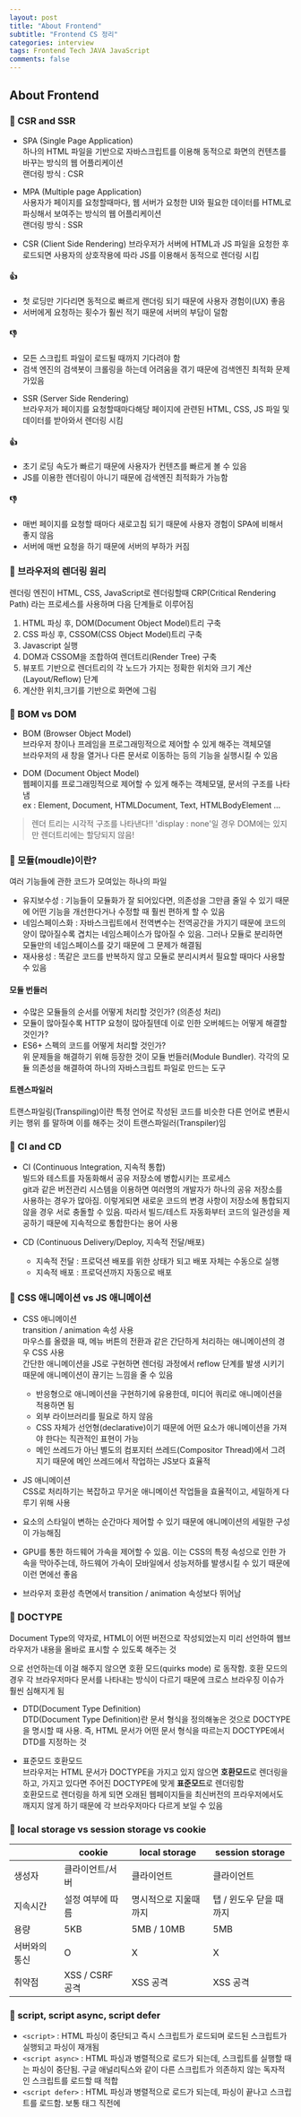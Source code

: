 ```yaml
---  
layout: post  
title: "About Frontend"  
subtitle: "Frontend CS 정리"  
categories: interview
tags: Frontend Tech JAVA JavaScript
comments: false  
---  
```


## About Frontend

### &#128204; CSR and SSR

- SPA (Single Page Application)  
하나의 HTML 파일을 기반으로 자바스크립트를 이용해 동적으로 화면의 컨텐츠를 바꾸는 방식의 웹 어플리케이션  
랜더링 방식 : CSR  

- MPA (Multiple page Application)  
사용자가 페이지를 요청할때마다, 웹 서버가 요청한 UI와 필요한 데이터를 HTML로 파싱해서 보여주는 방식의 웹 어플리케이션  
랜더링 방식 : SSR

- CSR (Client Side Rendering)
브라우저가 서버에 HTML과 JS 파일을 요청한 후 로드되면 사용자의 상호작용에 따라 JS를 이용해서 동적으로 렌더링 시킴  

#### 👍 
+ 첫 로딩만 기다리면 동적으로 빠르게 랜더링 되기 때문에 사용자 경험이(UX) 좋음  
+ 서버에게 요청하는 횟수가 훨씬 적기 때문에 서버의 부담이 덜함  


#### 👎 
+ 모든 스크립트 파일이 로드될 때까지 기다려야 함  
+ 검색 엔진의 검색봇이 크롤링을 하는데 어려움을 겪기 때문에 검색엔진 최적화 문제가있음  
	
- SSR (Server Side Rendering)  
브라우저가 페이지를 요청할때마다해당 페이지에 관련된 HTML, CSS, JS 파일 및 데이터를 받아와서 렌더링 시킴  

#### 👍
+ 초기 로딩 속도가 빠르기 때문에 사용자가 컨텐츠를 빠르게 볼 수 있음  
+ JS를 이용한 렌더링이 아니기 때문에 검색엔진 최적화가 가능함  

	
#### 👎
+ 매번 페이지를 요청할 때마다 새로고침 되기 때문에 사용자 경험이 SPA에 비해서 좋지 않음  
+ 서버에 매번 요청을 하기 때문에 서버의 부하가 커짐  

### &#128204; 브라우저의 렌더링 원리
렌더링 엔진이 HTML, CSS, JavaScript로 렌더링할때 CRP(Critical Rendering Path) 라는 프로세스를 사용하며 다음 단계들로 이루어짐  

1. HTML 파싱 후, DOM(Document Object Model)트리 구축    
2. CSS 파싱 후, CSSOM(CSS Object Model)트리 구축  
3. Javascript 실행  
4. DOM과 CSSOM을 조합하여 렌더트리(Render Tree) 구축  
5. 뷰포트 기반으로 렌더트리의 각 노드가 가지는 정확한 위치와 크기 계산 (Layout/Reflow) 단계  
6. 계산한 위치,크기를 기반으로 화면에 그림  

### &#128204; BOM vs DOM

- BOM (Browser Object Model)  
브라우저 창이나 프레임을 프로그래밍적으로 제어할 수 있게 해주는 객체모델  
브라우저의 새 창을 열거나 다른 문서로 이동하는 등의 기능을 실행시킬 수 있음  

- DOM (Document Object Model)  
웹페이지를 프로그래밍적으로 제어할 수 있게 해주는 객체모델, 문서의 구조를 나타냄  
ex : Element, Document, HTMLDocument, Text, HTMLBodyElement ...  
> 렌더 트리는 시각적 구조를 나타낸다!! 'display : none'일 경우 DOM에는 있지만 렌더트리에는 할당되지 않음!  


### &#128204; 모듈(moudle)이란?
여러 기능들에 관한 코드가 모여있는 하나의 파일  
- 유지보수성 : 기능들이 모듈화가 잘 되어있다면, 의존성을 그만큼 줄일 수 있기 때문에 어떤 기능을 개선한다거나 수정할 때 훨씬 편하게 할 수 있음  
- 네임스페이스화 : 자바스크립트에서 전역변수는 전역공간을 가지기 때문에 코드의 양이 많아질수록 겹치는 네임스페이스가 많아질 수 있음. 그러나 모듈로 분리하면 모듈만의 네임스페이스를 갖기 때문에 그 문제가 해결됨  
- 재사용성 : 똑같은 코드를 반복하지 않고 모듈로 분리시켜서 필요할 때마다 사용할 수 있음  

#### 모듈 번들러
- 수많은 모듈들의 순서를 어떻게 처리할 것인가? (의존성 처리)  
- 모듈이 많아질수록 HTTP 요청이 많아질텐데 이로 인한 오버헤드는 어떻게 해결할 것인가?  
- ES6+ 스펙의 코드를 어떻게 처리할 것인가?  
위 문제들을 해결하기 위해 등장한 것이 모듈 번들러(Module Bundler). 각각의 모듈 의존성을 해결하여 하나의 자바스크립트 파일로 만드는 도구  

#### 트렌스파일러
트랜스파일링(Transpiling)이란 특정 언어로 작성된 코드를 비슷한 다른 언어로 변환시키는 행위 를 말하며 이를 해주는 것이 트랜스파일러(Transpiler)임  

### &#128204; CI and CD
- CI (Continuous Integration, 지속적 통합)  
빌드와 테스트를 자동화해서 공유 저장소에 병합시키는 프로세스  
git과 같은 버전관리 시스템을 이용하면 여러명의 개발자가 하나의 공유 저장소를 사용하는 경우가 많아짐. 이렇게되면 새로운 코드의 변경 사항이 저장소에 통합되지 않을 경우 서로 충돌할 수 있음. 
따라서 빌드/테스트 자동화부터 코드의 일관성을 제공하기 때문에 지속적으로 통합한다는 용어 사용  

- CD (Continuous Delivery/Deploy, 지속적 전달/배포)  
	+ 지속적 전달 : 프로덕션 배포를 위한 상태가 되고 배포 자체는 수동으로 실행  
	+ 지속적 배포 : 프로덕션까지 자동으로 배포  

### &#128204; CSS 애니메이션 vs JS 애니메이션
- CSS 애니메이션  
transition / animation 속성 사용  
마우스를 올렸을 때, 메뉴 버튼의 전환과 같은 간단하게 처리하는 애니메이션의 경우 CSS 사용  
간단한 애니메이션을 JS로 구현하면 렌더링 과정에서 reflow 단계를 발생 시키기 때문에 애니메이션이 끊기는 느낌을 줄 수 있음  
	+ 반응형으로 애니메이션을 구현하기에 유용한데, 미디어 쿼리로 애니메이션을 적용하면 됨  
	+ 외부 라이브러리를 필요로 하지 않음  
	+ CSS 자체가 선언형(declarative)이기 때문에 어떤 요소가 애니메이션을 가져야 한다는 직관적인 표현이 가능  
	+ 메인 쓰레드가 아닌 별도의 컴포지터 쓰레드(Compositor Thread)에서 그려지기 때문에 메인 쓰레드에서 작업하는 JS보다 효율적  
	
- JS 애니메이션  
CSS로 처리하기는 복잡하고 무거운 애니메이션 작업들을 효율적이고, 세밀하게 다루기 위해 사용  
- 요소의 스타일이 변하는 순간마다 제어할 수 있기 때문에 애니메이션의 세밀한 구성이 가능해짐  
- GPU를 통한 하드웨어 가속을 제어할 수 있음. 이는 CSS의 특정 속성으로 인한 가속을 막아주는데, 하드웨어 가속이 모바일에서 성능저하를 발생시킬 수 있기 때문에 이런 면에선 좋음  
- 브라우저 호환성 측면에서 transition / animation 속성보다 뛰어남  

### &#128204; DOCTYPE
Document Type의 약자로, HTML이 어떤 버전으로 작성되었는지 미리 선언하여 웹브라우저가 내용을 올바로 표시할 수 있도록 해주는 것  
<!DOCTYPE> 으로 선언하는데 이걸 해주지 않으면 호환 모드(quirks mode) 로 동작함. 호환 모드의 경우 각 브라우저마다 문서를 나타내는 방식이 다르기 때문에 크로스 브라우징 이슈가 훨씬 심해지게 됨  

- DTD(Document Type Definition)  
DTD(Document Type Definition)란 문서 형식을 정의해놓은 것으로 DOCTYPE을 명시할 때 사용. 즉, HTML 문서가 어떤 문서 형식을 따르는지 DOCTYPE에서 DTD를 지정하는 것  

- 표준모드 호환모드  
브라우저는 HTML 문서가 DOCTYPE을 가지고 있지 않으면 **호환모드**로 렌더링을 하고, 가지고 있다면 주어진 DOCTYPE에 맞게 **표준모드**로 렌더링함  
호환모드로 렌더링을 하게 되면 오래된 웹페이지들을 최신버전의 프라우저에서도 깨지지 않게 하기 때문에 각 브라우저마다 다르게 보일 수 있음  

### &#128204; local storage vs session storage vs cookie

|               | cookie           | local storage         | session storage         |
| ------------- | ---------------- | --------------------- | ----------------------- |
| 생성자        | 클라이언트/서버  | 클라이언트            | 클라이언트              |
| 지속시간      | 설정 여부에 따름 | 명시적으로 지울때까지 | 탭 / 윈도우 닫을 때까지 |
| 용량          | 5KB              | 5MB / 10MB            | 5MB                     |
| 서버와의 통신 | O                | X                     | X                       |
| 취약점        | XSS / CSRF 공격  | XSS 공격              | XSS 공격                |

### &#128204; script, script async, script defer

- `<script>` : HTML 파싱이 중단되고 즉시 스크립트가 로드되며 로드된 스크립트가 실행되고 파싱이 재개됨  
- `<script async>` : HTML 파싱과 병렬적으로 로드가 되는데, 스크립트를 실행할 때는 파싱이 중단됨. 구글 애널리틱스와 같이 다른 스크립트가 의존하지 않는 독자적인 스크립트를 로드할 때 적합  
- `<script defer>` : HTML 파싱과 병렬적으로 로드가 되는데, 파싱이 끝나고 스크립트를 로드함. 보통 <body> 태그 직전에 <script> 를 삽입하는 것과 동작은 같지만 브라우저 호환성에서 다를 수 있으므로 그냥 <body> 태그 직전에 삽입하는 것이 좋음  

### &#128204; 시멘틱 마크업
&#10140; 의미를 잘 전달하도록 문서를 작성하는 것  
시맨틱 마크업을 하기 위해선 각 태그를 그 용도에 맞게 사용해야함  

- 헤더/푸터에 <header> 와 <footer> 사용  
- 메인 컨텐츠에 <main> 과 <section> 사용  
- 독립적인 컨텐츠에 <article> 사용  
- 최상위 제목으로 <h1> 사용  
- 순서가 없는 목록으로 <ul> 과 <li> 사용  
- 내비게이션에 <nav> 사용  

이런 식으로 태그가 가지고 있는 의미에 맞게 사용하는 것인데, 이런 점 이외에도 CSS 스타일을 명시하는 태그를 사용하지 않는 것 또한 시맨틱 마크업의 한 종류임. 즉, 태그가 가지는 의미 자체가 스타일이라면 이는 마크업 자체가 스타일을 갖는 것이기 때문에 시맨틱 마크업에 적합하지 않음  

> 예를 들어, 동일한 효과를 부여하는 `<strong>` 과 `<b>` 태그가 있다. 둘은 동일하게 글자색을 진하게 하지만 `<b>` 태그의 경우는 그 자체가 "bold" 의 약어이기 때문에 태그 자체가 스타일을 가진다고 할 수 있다. 하지만 `<strong>` 의 경우는 "그 안의 내용이 다른 내용보다 더 강조되어야 한다" 라는 의미를 가지기 때문에 시맨틱 마크업에 더 적합하다.  

**👍**  
- 검색엔진이 시맨틱 태그를 중요한 키워드로 간주하기 때문에 **검색엔진 최적화(SEO)에 유리함**  
- **웹 접근성** 측면에서, 시각장애가 있는 사용자로 하여금 그 의미를 훨씬 잘 파악할 수 있음  
- 단순한 `div` , `span` 으로 둘러싸인 요소들보다 코드를 볼 때 **가독성이 더 좋음**  